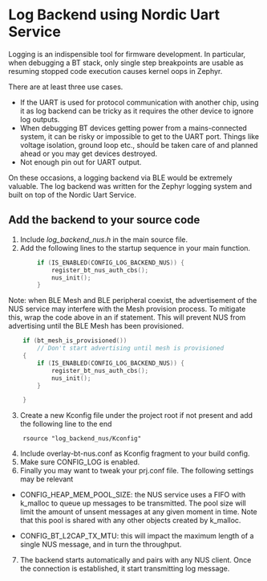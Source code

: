 # Log Backend using Nordic Uart Service

Logging is an indispensible tool for firmware development. In particular, when debugging a BT stack, only single step breakpoints are usable as resuming stopped code execution causes kernel oops in Zephyr.

There are at least three use cases.

- If the UART is used for protocol communication with another chip, using it as log backend can be tricky as it requires the other device to ignore log outputs.
- When debugging BT devices getting power from a mains-connected system, it can be risky or impossible to get to the UART port. Things like voltage isolation, ground loop etc., should be taken care of and planned ahead or you may get devices destroyed.
- Not enough pin out for UART output.

On these occasions, a logging backend via BLE would be extremely valuable. The log backend was written for the Zephyr logging system and built on top of the Nordic Uart Service.

## Add the backend to your source code

1. Include _log_backend_nus.h_ in the main source file.
2. Add the following lines to the startup sequence in your main function.

```cpp
		if (IS_ENABLED(CONFIG_LOG_BACKEND_NUS)) {
			register_bt_nus_auth_cbs();
			nus_init();
		}
```

Note: when BLE Mesh and BLE peripheral coexist, the advertisement of the NUS service may interfere with the Mesh provision process. To mitigate this, wrap the code above in an if statement. This will prevent NUS from advertising until the BLE Mesh has been provisioned.

```cpp
	if (bt_mesh_is_provisioned())
		// Don't start advertising until mesh is provisioned
	{
		if (IS_ENABLED(CONFIG_LOG_BACKEND_NUS)) {
			register_bt_nus_auth_cbs();
			nus_init();
		}

	}
```

3. Create a new Kconfig file under the project root if not present and add the following line to the end

```
    rsource "log_backend_nus/Kconfig"
```

4. Include overlay-bt-nus.conf as Kconfig fragment to your build config.
5. Make sure CONFIG_LOG is enabled.
6. Finally you may want to tweak your prj.conf file. The following settings may be relevant

- CONFIG_HEAP_MEM_POOL_SIZE: the NUS service uses a FIFO with k_malloc to queue up messages to be transmitted. The pool size will limit the amount of unsent messages at any given moment in time. Note that this pool is shared with any other objects created by k_malloc.

- CONFIG_BT_L2CAP_TX_MTU: this will impact the maximum length of a single NUS message, and in turn the throughput.

7. The backend starts automatically and pairs with any NUS client. Once the connection is established, it start transmitting log message.
